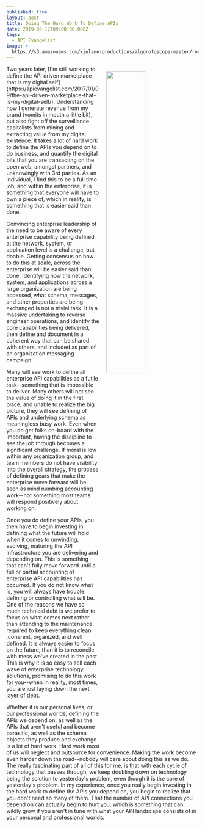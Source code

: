 ```yaml
---
published: true
layout: post
title: Doing The Hard Work To Define APIs
date: 2019-06-17T09:00:00.000Z
tags:
  - API Evangelist
image: >-
  https://s3.amazonaws.com/kinlane-productions/algorotoscope-master/rockingchair-face-2-atari-asteroids.jpg
---
```

<img src="{{ page.image }}" width="45%" align="right" style="padding: 15px;" />
Two years later, [I'm still working to define the API driven marketplace that is my digital self](https://apievangelist.com/2017/01/09/the-api-driven-marketplace-that-is-my-digital-self/). Understanding how I generate revenue from my brand (vomits in mouth a little bit), but also fight off the surveillance capitalists from mining and extracting value from my digital existence. It takes a lot of hard work to define the APIs you depend on to do business, and quantify the digital bits that you are transacting on the open web, amongst partners, and unknowingly with 3rd parties. As an individual, I find this to be a full time job, and within the enterprise, it is something that everyone will have to own a piece of, which in reality, is something that is easier said than done.

Convincing enterprise leadership of the need to be aware of every enterprise capability being defined at the network, system, or application level is a challenge, but doable. Getting consensus on how to do this at scale, across the enterprise will be easier said than done. Identifying how the network, system, and applications across a large organization are being accessed, what schema, messages, and other properties are being exchanged is not a trivial task. It is a massive undertaking to reverse engineer operations, and identify the core capabilities being delivered, then define and document in a coherent way that can be shared with others, and included as part of an organization messaging campaign.

Many will see work to define all enterprise API capabilities as a futile task--something that is impossible to deliver. Many others will not see the value of doing it in the first place, and unable to realize the big picture, they will see defining of APIs and underlying schema as meaningless busy work. Even when you do get folks on-board with the important, having the discipline to see the job through becomes a significant challenge. If moral is low within any organization group, and team members do not have visibility into the overall strategy, the process of defining gears that make the enterprise move forward will be seen as mind numbing accounting work--not something most teams will respond positively about working on.

Once you do define your APIs, you then have to begin investing in defining what the future will hold when it comes to unwinding, evolving, maturing the API infrastructure you are delivering and depending on. This is something that can't fully move forward until a full or partial accounting of enterprise API capabilities has occurred. If you do not know what is, you will always have trouble defining or controlling what will be. One of the reasons we have so much technical debt is we prefer to focus on what comes next rather than attending to the maintenance required to keep everything clean ,coherent, organized, and well defined. It is always easier to focus on the future, than it is to reconcile with mess we've created in the past. This is why it is so easy to sell each wave of enterprise technology solutions, promising to do this work for you--when in reality, most times, you are just laying down the next layer of debt.

Whether it is our personal lives, or our professional worlds, defining the APIs we depend on, as well as the APIs that aren't useful and become parasitic, as well as the schema objects they produce and exchange is a lot of hard work. Hard work most of us will neglect and outsource for convenience. Making the work become even harder down the road--nobody will care about doing this as we do. The really fascinating part of all of this for me, is that with each cycle of technology that passes through, we keep doubling down on technology being the solution to yesterday's problem, even though it is the core of yesterday's problem. In my experience, once you really begin investing in the hard work to define the APIs you depend on, you begin to realize that you don't need so many of them. That the number of API connections you depend on can actually begin to hurt you, which is something that can wildly grow if you aren't in tune with what your API landscape consists of in your personal and professional worlds.
